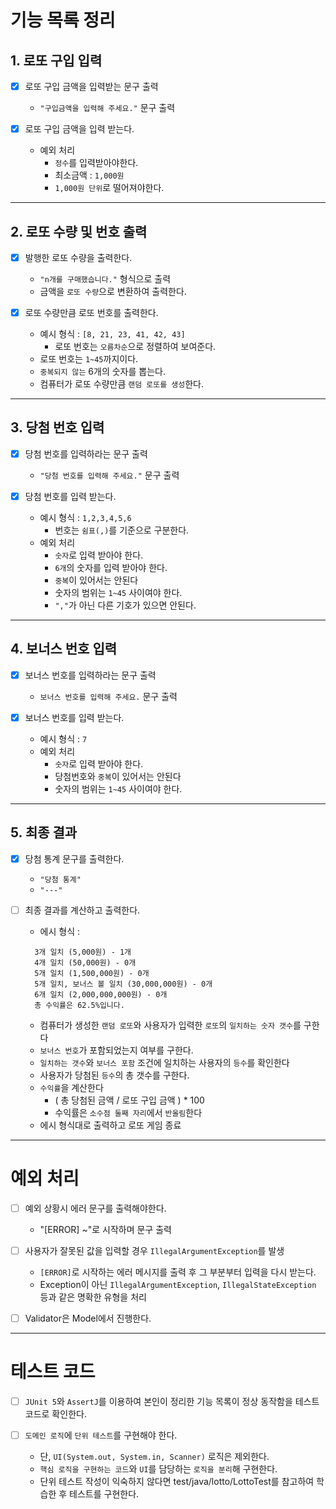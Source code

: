 # 기능 목록 정리
## 1. 로또 구입 입력
- [x] 로또 구입 금액을 입력받는 문구 출력
  - `"구입금액을 입력해 주세요."` 문구 출력
  

- [x] 로또 구입 금액을 입력 받는다.
  - 예외 처리
    - `정수`를 입력받아야한다. 
    - 최소금액 : `1,000원`
    - `1,000원 단위`로 떨어져야한다.
---
## 2. 로또 수량 및 번호 출력
- [x] 발행한 로또 수량을 출력한다.
  - `"n개를 구매했습니다."` 형식으로 출력
  - 금액을 `로또 수량`으로 변환하여 출력한다.


- [x] 로또 수량만큼 로또 번호를 출력한다.
  - 예시 형식 : `[8, 21, 23, 41, 42, 43]`
    - 로또 번호는 `오름차순`으로 정렬하여 보여준다.
  - 로또 번호는 `1~45`까지이다.
  - `중복되지 않는` 6개의 숫자를 뽑는다.
  - 컴퓨터가 로또 수량만큼 `랜덤 로또를 생성`한다.
---
## 3. 당첨 번호 입력
- [x] 당첨 번호를 입력하라는 문구 출력
  - `"당첨 번호를 입력해 주세요."` 문구 출력


- [x] 당첨 번호를 입력 받는다.
  - 예시 형식 : `1,2,3,4,5,6`
    - 번호는 `쉼표(,)`를 기준으로 구분한다.
  - 예외 처리
    - `숫자`로 입력 받아야 한다.
    - `6개`의 숫자를 입력 받아야 한다.
    - `중복`이 있어서는 안된다
    - 숫자의 범위는 `1~45` 사이여야 한다.
    - `","`가 아닌 다른 기호가 있으면 안된다.
---
## 4. 보너스 번호 입력
- [x] 보너스 번호를 입력하라는 문구 출력
  - `보너스 번호를 입력해 주세요.` 문구 출력


- [x] 보너스 번호를 입력 받는다.
  - 예시 형식 : `7`
  - 예외 처리
    - `숫자`로 입력 받아야 한다.
    - 당첨번호와 `중복`이 있어서는 안된다
    - 숫자의 범위는 `1~45` 사이여야 한다.
---
## 5. 최종 결과
- [x] 당첨 통계 문구를 출력한다.
  - `"당첨 통계"`
  - `"---"`


- [ ] 최종 결과를 계산하고 출력한다.
  - 에시 형식 : 
  ```
    3개 일치 (5,000원) - 1개
    4개 일치 (50,000원) - 0개
    5개 일치 (1,500,000원) - 0개
    5개 일치, 보너스 볼 일치 (30,000,000원) - 0개
    6개 일치 (2,000,000,000원) - 0개
    총 수익률은 62.5%입니다.
  ```
    - 컴퓨터가 생성한 `랜덤 로또`와 사용자가 입력한 `로또`의 `일치하는 숫자 갯수`를 구한다
    - `보너스 번호`가 포함되었는지 여부를 구한다.
    - `일치하는 갯수`와 `보너스 포함` 조건에 일치하는 사용자의 `등수`를 확인한다
    - 사용자가 당첨된 `등수`의 총 갯수를 구한다.
    - `수익률`을 계산한다
      - ( 총 당첨된 금액 / 로또 구입 금액 ) * 100
      - 수익률은 `소수점 둘째 자리`에서 `반올림`한다
    - 에시 형식대로 출력하고 로또 게임 종료
---
# 예외 처리
- [ ] 예외 상황시 에러 문구를 출력해야한다.
  - "[ERROR] ~"로 시작하며 문구 출력


- [ ] 사용자가 잘못된 값을 입력할 경우 `IllegalArgumentException`를 발생
  - `[ERROR]`로 시작하는 에러 메시지를 출력 후 그 부분부터 입력을 다시 받는다.
  - Exception이 아닌 `IllegalArgumentException`, `IllegalStateException` 등과 같은 명확한 유형을 처리


- [ ] Validator은 Model에서 진행한다.

---
# 테스트 코드
- [ ] `JUnit 5`와 `AssertJ`를 이용하여 본인이 정리한 기능 목록이 정상 동작함을 테스트 코드로 확인한다.


- [ ] `도메인 로직`에 `단위 테스트`를 구현해야 한다. 
  - 단, `UI(System.out, System.in, Scanner)` 로직은 제외한다.
  - `핵심 로직을 구현하는 코드`와 `UI`를 담당하는 `로직을 분리`해 구현한다.
  - 단위 테스트 작성이 익숙하지 않다면 test/java/lotto/LottoTest를 참고하여 학습한 후 테스트를 구현한다.
